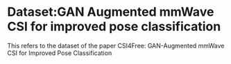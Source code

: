 # Dataset:GAN Augmented mmWave CSI for improved pose classification
 This refers to the dataset of the paper CSI4Free: GAN-Augmented mmWave CSI for Improved Pose Classification
